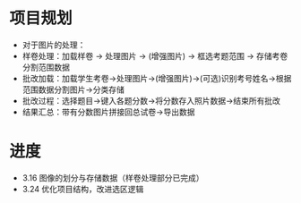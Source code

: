 # 项目规划
- 对于图片的处理：
- 样卷处理：加载样卷 -> 处理图片 -> (增强图片) -> 框选考题范围 -> 存储考卷分割范围数据
- 批改加载：加载学生考卷->处理图片->(增强图片)->(可选)识别考号姓名->根据范围数据分割图片->分类存储
- 批改过程：选择题目->键入各题分数->将分数存入照片数据->结束所有批改
- 结果汇总：带有分数图片拼接回总试卷->导出数据

# 进度
- 3.16 图像的划分与存储数据（样卷处理部分已完成）
- 3.24 优化项目结构，改进选区逻辑